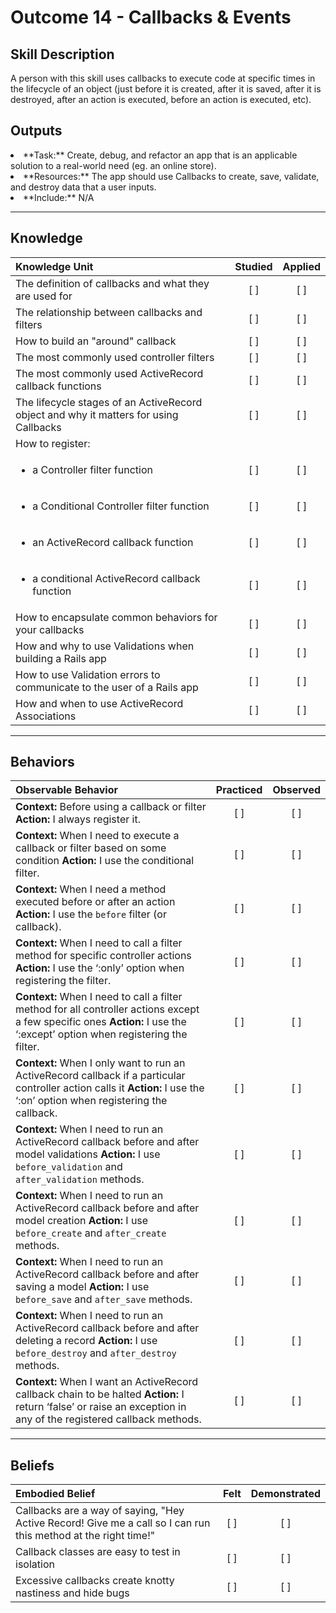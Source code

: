 # Outcome 14 - Callbacks & Events

Skill Description
----------
A person with this skill uses callbacks to execute code at specific times in the lifecycle of an object (just before it is created, after it is saved, after it is destroyed, after an action is executed, before an action is executed, etc). 

Outputs
----------
<li/> **Task:** Create, debug, and refactor an app that is an applicable solution to a real-world need (eg. an online store).
<li/> **Resources:** The app should use Callbacks to create, save, validate, and destroy data that a user inputs. 
<li/> **Include:** N/A

----------
## **Knowledge**


| Knowledge Unit   |      Studied      | Applied |
|:-------------|:------------------:|:--------:|
| The definition of callbacks and what they are used for | [ ] | [ ]  |
| The relationship between callbacks and filters | [ ] | [ ]  |
| How to build an "around" callback | [ ] | [ ]  |
| The most commonly used controller filters | [ ] | [ ]  |
| The most commonly used ActiveRecord callback functions | [ ] | [ ]  |
| The lifecycle stages of an ActiveRecord object and why it matters for using Callbacks | [ ] | [ ]  |
| How to register: | | |
| <ul><li> a Controller filter function  | [ ] | [ ]  | 
| <ul><li> a Conditional Controller filter function | [ ] | [ ]  | 
| <ul><li> an ActiveRecord callback function | [ ] | [ ]  | 
| <ul><li> a conditional ActiveRecord callback function | [ ] | [ ]  | 
| How to encapsulate common behaviors for your callbacks | [ ] | [ ]  |
| How and why to use Validations when building a Rails app | [ ] | [ ]  |
| How to use Validation errors to communicate to the user of a Rails app | [ ] | [ ]  |
| How and when to use ActiveRecord Associations | [ ] | [ ]  |

----------


## **Behaviors**


| Observable Behavior   |      Practiced      | Observed |
|:-------------|:------------------:|:--------:|
| **Context:** Before using a callback or filter **Action:** I always register it. | [ ] | [ ]  |
| **Context:** When I need to execute a callback or filter based on some condition **Action:** I use the conditional filter.  | [ ] | [ ]  |
| **Context:** When I need a method executed before or after an action **Action:** I use the `before` filter (or callback).  | [ ] | [ ]  |
| **Context:** When I need to call a filter method for specific controller actions **Action:** I use the ‘:only’ option when registering the filter.  | [ ] | [ ]  |
| **Context:** When I need to call a filter method for all controller actions except a few specific ones **Action:** I use the ‘:except’ option when registering the filter.  | [ ] | [ ]  |
| **Context:** When I only want to run an ActiveRecord callback if a particular controller action calls it **Action:** I use the ‘:on’ option when registering the callback.  | [ ] | [ ]  |
| **Context:** When I need to run an ActiveRecord callback before and after model validations **Action:** I use `before_validation` and `after_validation` methods.  | [ ] | [ ]  |
| **Context:** When I need to run an ActiveRecord callback before and after model creation **Action:** I use `before_create` and `after_create` methods.  | [ ] | [ ]  |
| **Context:** When I need to run an ActiveRecord callback before and after saving a model **Action:** I use `before_save` and `after_save` methods.  | [ ] | [ ]  |
| **Context:** When I need to run an ActiveRecord callback before and after deleting a record **Action:** I use `before_destroy` and `after_destroy` methods.  | [ ] | [ ]  |
| **Context:** When I want an ActiveRecord callback chain to be halted **Action:** I return ‘false’ or raise an exception in any of the registered callback methods.  | [ ] | [ ]  |



----------


## **Beliefs**


| Embodied Belief   |      Felt      | Demonstrated |
|:-------------|:------------------:|:--------:|
| Callbacks are a way of saying, "Hey Active Record! Give me a call so I can run this method at the right time!" | [ ] | [ ]  |
| Callback classes are easy to test in isolation | [ ] | [ ]  |
| Excessive callbacks create knotty nastiness and hide bugs | [ ] | [ ]  |
